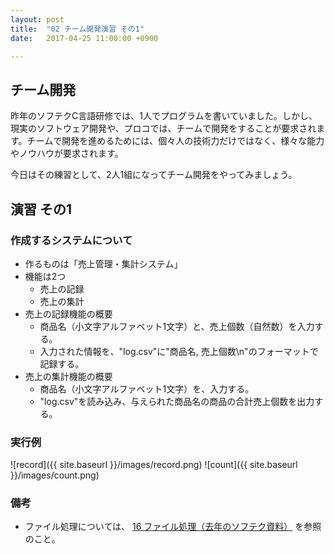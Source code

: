 ```yaml
---
layout: post
title:  "02 チーム開発演習 その1"
date:   2017-04-25 11:00:00 +0900

---
```


## チーム開発

昨年のソフテクC言語研修では、1人でプログラムを書いていました。しかし、現実のソフトウェア開発や、プロコでは、チームで開発をすることが要求されます。チームで開発を進めるためには、個々人の技術力だけではなく、様々な能力やノウハウが要求されます。

今日はその練習として、2人1組になってチーム開発をやってみましょう。


## 演習 その1

### 作成するシステムについて
- 作るものは「売上管理・集計システム」
- 機能は2つ
    * 売上の記録
    * 売上の集計
- 売上の記録機能の概要
    * 商品名（小文字アルファベット1文字）と、売上個数（自然数）を入力する。
    * 入力された情報を、"log.csv"に"商品名, 売上個数\n"のフォーマットで記録する。
- 売上の集計機能の概要
    * 商品名（小文字アルファベット1文字）を、入力する。
    * "log.csv"を読み込み、与えられた商品名の商品の合計売上個数を出力する。

### 実行例

![record]({{ site.baseurl }}/images/record.png)
![count]({{ site.baseurl }}/images/count.png)


### 備考

- ファイル処理については、 [16 ファイル処理（去年のソフテク資料）](https://tnct-softech2016.github.io/c-tutorial/16-file-processing.html) を参照のこと。
